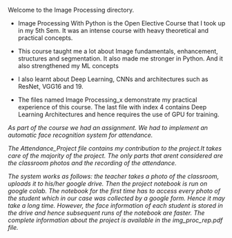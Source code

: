 Welcome to the Image Processing directory.

- Image Processing With Python is the Open Elective Course that I took up in my 5th Sem. It was an intense course with heavy theoretical and practical concepts.

- This course taught me a lot about Image fundamentals, enhancement, structures and segmentation. It also made me stronger in Python. And it also strengthened my ML concepts

- I also learnt about Deep Learning, CNNs and architectures such as ResNet, VGG16 and 19.

- The files named Image Processing_x demonstrate my practical experience of this course. The last file with index 4 contains Deep Learning Architectures and hence requires the use of GPU for training.

<p><i>As part of the course we had an assignment. We had to implement an automatic face recognition system for attendance.

The Attendance_Project file contains my contribution to the project.It takes care of the majority of the project. The only parts that arent considered are the classroom photos and the recording of the attendance.

  The system works as follows: the teacher takes a photo of the classroom, uploads it to his/her google drive. Then the project notebook is run on google colab.
  The notebook for the first time has to access every photo of the student which in our case was collected by a google form. Hence it may take a long time. 
  However, the face information of each student is stored in the drive and hence subsequent runs of the notebook are faster. The complete information about the project is available in the img_proc_rep.pdf file. 
  
  </i></p>
